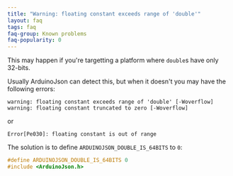 ```yaml
---
title: "Warning: floating constant exceeds range of 'double'"
layout: faq
tags: faq
faq-group: Known problems
faq-popularity: 0
---
```


This may happen if you're targetting a platform where `double`s have only 32-bits.

Usually ArduinoJson can detect this, but when it doesn't you may have the following errors:

```
warning: floating constant exceeds range of 'double' [-Woverflow]
warning: floating constant truncated to zero [-Woverflow]
```

or

```
Error[Pe030]: floating constant is out of range
```

The solution is to define `ARDUINOJSON_DOUBLE_IS_64BITS` to `0`:

```c++
#define ARDUINOJSON_DOUBLE_IS_64BITS 0
#include <ArduinoJson.h>
```